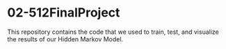 # 02-512FinalProject

This repository contains the code that we used to train, test, and visualize the results of our Hidden Markov Model.
